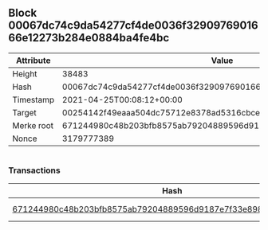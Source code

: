 ## Block 00067dc74c9da54277cf4de0036f3290976901666e12273b284e0884ba4fe4bc

Attribute | Value
--- | ---
Height | 38483
Hash | 00067dc74c9da54277cf4de0036f3290976901666e12273b284e0884ba4fe4bc
Timestamp | 2021-04-25T00:08:12+00:00
Target | 00254142f49eaaa504dc75712e8378ad5316cbcead634704b3734b6271167cc4
Merke root | 671244980c48b203bfb8575ab79204889596d9187e7f33e89891f89294b0e009
Nonce | 3179777389

```

```

### Transactions

Hash | Amount
--- | ---
[671244980c48b203bfb8575ab79204889596d9187e7f33e89891f89294b0e009](671244980c48b203bfb8575ab79204889596d9187e7f33e89891f89294b0e009.md) | 10.00000000 SKEPTI 
